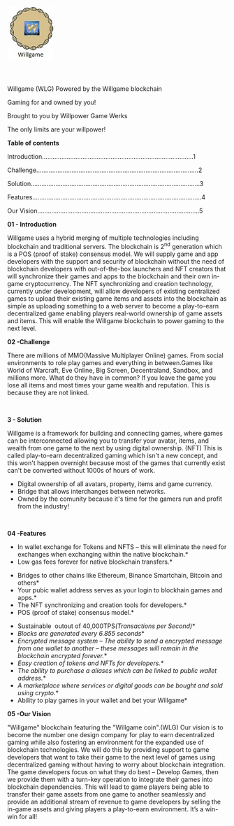 # <img src="assets/Willgame.jpg" alt="Willgame">


<!-- wp:paragraph -->
<p></p>
<!-- /wp:paragraph -->

<!-- wp:image {"id":140,"sizeSlug":"full","linkDestination":"none"} -->
<figure class="wp-block-image size-full"><img src="https://willpowergamewerks.com/wp-content/uploads/2021/12/wpgt.jpg" alt="" class="wp-image-140"/></figure>
<!-- /wp:image -->

<!-- wp:paragraph -->
<p>Willgame (WLG) Powered by the Willgame blockchain</p>
<!-- /wp:paragraph -->

<!-- wp:paragraph -->
<p>Gaming for and owned by you!</p>
<!-- /wp:paragraph -->

<!-- wp:paragraph -->
<p>Brought to you by Willpower Game Werks</p>
<!-- /wp:paragraph -->

<!-- wp:paragraph -->
<p>The only limits are your willpower!</p>
<!-- /wp:paragraph -->

<!-- wp:paragraph -->
<p></p>
<!-- /wp:paragraph -->

<!-- wp:paragraph -->
<p><strong>Table of contents</strong></p>
<!-- /wp:paragraph -->

<!-- wp:paragraph -->
<p>Introduction......................................................................................1</p>
<!-- /wp:paragraph -->

<!-- wp:paragraph -->
<p>Challenge............................................................................................2</p>
<!-- /wp:paragraph -->

<!-- wp:paragraph -->
<p>Solution................................................................................................3</p>
<!-- /wp:paragraph -->

<!-- wp:paragraph -->
<p>Features................................................................................................4</p>
<!-- /wp:paragraph -->

<!-- wp:paragraph -->
<p>Our Vision............................................................................................5</p>
<!-- /wp:paragraph -->

<!-- wp:paragraph -->
<p></p>
<!-- /wp:paragraph -->

<!-- wp:paragraph -->
<p></p>
<!-- /wp:paragraph -->

<!-- wp:paragraph -->
<p></p>
<!-- /wp:paragraph -->

<!-- wp:paragraph -->
<p><strong>01 -  Introduction </strong></p>
<!-- /wp:paragraph -->

<!-- wp:paragraph -->
<p>         Willgame  uses a hybrid merging of multiple technologies including blockchain and traditional servers. The blockchain is 2<sup>nd</sup> generation which is a POS (proof of stake)  consensus model. We will supply game and app developers with the support and security of blockchain without the need of blockchain developers with out-of-the-box launchers and NFT creators that will synchronize their games and apps to the blockchain and their own in-game cryptocurrency. The NFT synchronizing and creation technology, currently under development, will allow developers of existing centralized games to upload their existing game items and assets into the blockchain as simple as uploading something to a web server to become a  play-to-earn decentralized game enabling players real-world ownership of game assets and items. This will enable the Willgame blockchain to power gaming to the next level.</p>
<!-- /wp:paragraph -->

<!-- wp:paragraph -->
<p></p>
<!-- /wp:paragraph -->

<!-- wp:paragraph -->
<p></p>
<!-- /wp:paragraph -->

<!-- wp:paragraph -->
<p></p>
<!-- /wp:paragraph -->

<!-- wp:paragraph -->
<p></p>
<!-- /wp:paragraph -->

<!-- wp:paragraph -->
<p><strong>02 -Challenge</strong></p>
<!-- /wp:paragraph -->

<!-- wp:paragraph -->
<p>There are millions of MMO(Massive Multiplayer Online) games. From social environments to role play games and everything in between.Games like World of Warcraft, Eve Online, Big Screen, Decentraland, Sandbox, and millions more. What do they have in common? If you leave the game you lose all items and most times your game wealth and reputation. This is because they are not linked.</p>
<!-- /wp:paragraph -->

<!-- wp:image {"id":83,"sizeSlug":"full","linkDestination":"none"} -->
<figure class="wp-block-image size-full"><img src="https://willpowergamewerks.com/wp-content/uploads/2021/12/games-1.jpg" alt="" class="wp-image-83"/></figure>
<!-- /wp:image -->

<!-- wp:paragraph -->
<p><strong>3 - Solution</strong></p>
<!-- /wp:paragraph -->

<!-- wp:paragraph -->
<p>Willgame is a framework for building and connecting games, where games can be interconnected allowing you to transfer your avatar, items, and wealth from one game to the next by using digital ownership. (NFT) This is called play-to-earn decentralized gaming which isn't a new concept, and this won't happen overnight because most of the games that currently exist can't be converted without 1000s of hours of work.</p>
<!-- /wp:paragraph -->

<!-- wp:list -->
<ul><li>Digital ownership of all avatars, property, items and game currency.</li><li>Bridge that allows interchanges between networks.</li><li>Owned by the comunity because it's time for the gamers run and profit from the industry!</li></ul>
<!-- /wp:list -->

<!-- wp:image {"id":84,"sizeSlug":"full","linkDestination":"none"} -->
<figure class="wp-block-image size-full"><img src="https://willpowergamewerks.com/wp-content/uploads/2021/12/gamesL.jpg" alt="" class="wp-image-84"/></figure>
<!-- /wp:image -->

<!-- wp:paragraph -->
<p></p>
<!-- /wp:paragraph -->

<!-- wp:paragraph -->
<p></p>
<!-- /wp:paragraph -->

<!-- wp:paragraph -->
<p><strong>04 -Features</strong></p>
<!-- /wp:paragraph -->

<!-- wp:list -->
<ul><li>In wallet exchange for Tokens and NFTS – this will eliminate the need for exchanges when exchanging within the native blockchain.*</li><li>Low gas fees forever for native blockchain transfers.*</li></ul>
<!-- /wp:list -->

<!-- wp:list -->
<ul><li>Bridges to other chains like Ethereum, Binance Smartchain, Bitcoin and others*</li><li>Your pubic wallet address serves as your login to blockhain games and apps.*</li><li>The NFT synchronizing and creation tools for developers.*</li><li>POS (proof of stake) consensus model.*</li></ul>
<!-- /wp:list -->

<!-- wp:list -->
<ul><li>Sustainable &nbsp;outout of 40,000TPS<em>(Transactions per Second)</em>*</li><li><em>Blocks are generated every 6.855 seconds</em>*</li><li><em>Encrypted message system – The ability to send a encrypted message from one wallet to another – these messages will remain in the blockchain encrypted forever.</em>*</li><li><em>Easy creation of tokens and NFTs for developers.*</em></li><li><em>The ability to purchase a aliases which can be linked to public wallet address.</em>*</li><li><em>A marketplace where services or digital goods can be bought and sold using crypto.</em>*</li><li>Ability to play games in your wallet and bet your Willgame*</li></ul>
<!-- /wp:list -->

<!-- wp:paragraph -->
<p></p>
<!-- /wp:paragraph -->

<!-- wp:paragraph -->
<p></p>
<!-- /wp:paragraph -->

<!-- wp:paragraph -->
<p></p>
<!-- /wp:paragraph -->

<!-- wp:paragraph -->
<p></p>
<!-- /wp:paragraph -->

<!-- wp:paragraph -->
<p><strong>05 -Our Vision</strong></p>
<!-- /wp:paragraph -->

<!-- wp:paragraph -->
<p>"Willgame" blockchain featuring the "Willgame coin".(WLG)  Our vision is to become the number one design company for play to earn decentralized gaming while also fostering an environment for the expanded use of blockchain technologies. We will do this by providing support to game developers that want to take their game to the next level of games using decentralized gaming without having to worry about blockchain integration. The game developers focus on what they do best – Develop Games, then we provide them with a turn-key operation to integrate their games into blockchain dependencies. This will lead to game players being able to transfer their game assets from one game to another seamlessly and provide an additional stream of revenue to game developers by selling the in-game assets and giving players a play-to-earn environment. It’s a win-win for all!</p>
<!-- /wp:paragraph -->
